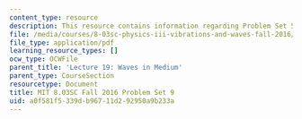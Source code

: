 ```yaml
---
content_type: resource
description: This resource contains information regarding Problem Set 5
file: /media/courses/8-03sc-physics-iii-vibrations-and-waves-fall-2016/a0f581f5339db96711d292950a9b233a_MIT8_03SCF16_ProblemSet9.pdf
file_type: application/pdf
learning_resource_types: []
ocw_type: OCWFile
parent_title: 'Lecture 19: Waves in Medium'
parent_type: CourseSection
resourcetype: Document
title: MIT 8.03SC Fall 2016 Problem Set 9
uid: a0f581f5-339d-b967-11d2-92950a9b233a
---
```


